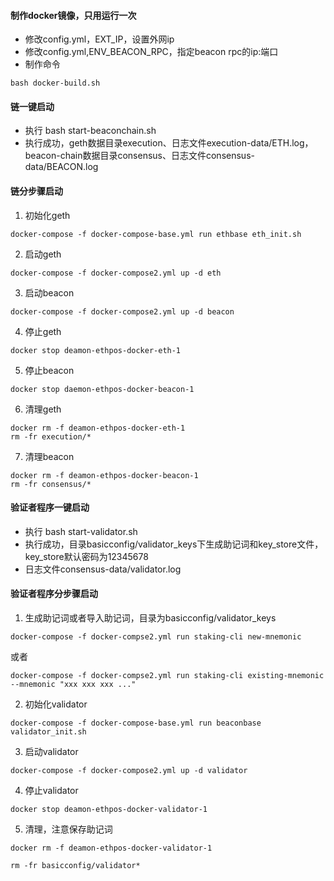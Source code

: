 
#### 制作docker镜像，只用运行一次
- 修改config.yml，EXT_IP，设置外网ip
- 修改config.yml,ENV_BEACON_RPC，指定beacon rpc的ip:端口
- 制作命令
```
bash docker-build.sh
```

#### 链一键启动
- 执行 bash start-beaconchain.sh
- 执行成功，geth数据目录execution、日志文件execution-data/ETH.log，beacon-chain数据目录consensus、日志文件consensus-data/BEACON.log

#### 链分步骤启动
1. 初始化geth
```
docker-compose -f docker-compose-base.yml run ethbase eth_init.sh
```
2. 启动geth
```
docker-compose -f docker-compose2.yml up -d eth
```
3. 启动beacon
```
docker-compose -f docker-compose2.yml up -d beacon
```
4. 停止geth
```
docker stop deamon-ethpos-docker-eth-1
```
5. 停止beacon
```
docker stop daemon-ethpos-docker-beacon-1
```
6. 清理geth
```
docker rm -f deamon-ethpos-docker-eth-1
rm -fr execution/*
```
7. 清理beacon
```
docker rm -f deamon-ethpos-docker-beacon-1
rm -fr consensus/*
```

#### 验证者程序一键启动
- 执行 bash start-validator.sh
- 执行成功，目录basicconfig/validator_keys下生成助记词和key_store文件，key_store默认密码为12345678
- 日志文件consensus-data/validator.log

#### 验证者程序分步骤启动

1. 生成助记词或者导入助记词，目录为basicconfig/validator_keys
```
docker-compose -f docker-compse2.yml run staking-cli new-mnemonic
```
或者
```
docker-compose -f docker-compse2.yml run staking-cli existing-mnemonic --mnemonic "xxx xxx xxx ..."
```
2. 初始化validator
```
docker-compose -f docker-compose-base.yml run beaconbase validator_init.sh
```

3. 启动validator
```
docker-compose -f docker-compose2.yml up -d validator
```

4. 停止validator
```
docker stop deamon-ethpos-docker-validator-1
```

5. 清理，注意保存助记词
```
docker rm -f deamon-ethpos-docker-validator-1

rm -fr basicconfig/validator*
```